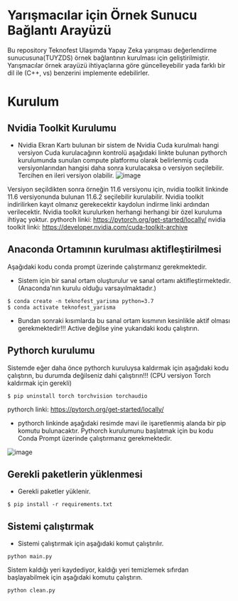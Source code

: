 # Yarışmacılar için Örnek Sunucu Bağlantı Arayüzü
Bu repository Teknofest Ulaşımda Yapay Zeka yarışması değerlendirme sunucusuna(TUYZDS) örnek bağlantının kurulması için geliştirilmiştir.
Yarışmacılar örnek arayüzü ihtiyaçlarına göre güncelleyebilir yada farklı bir dil ile (C++, vs) benzerini implemente edebilirler.
 
 
 
 

# Kurulum
## Nvidia Toolkit Kurulumu
- Nvidia Ekran Kartı bulunan bir sistem de
Nvidia Cuda kurulmalı hangi versiyon Cuda kurulacağının kontrolü aşağıdaki linkte bulunan pythorch kurulumunda sunulan compute platformu olarak belirlenmiş cuda versiyonlarından hangisi daha sonra kurulacaksa o versiyon seçilebilir. Tercihen en ileri versiyon olabilir.
![image](https://user-images.githubusercontent.com/55704722/180610737-5aa45a1e-0c10-4986-9a9d-d19db973a7a3.png)

Versiyon seçildikten sonra örneğin 11.6 versiyonu için,
nvidia toolkit linkinde 11.6 versiyonunda bulunan 11.6.2 seçilebilir kurulabilir. Nvidia toolkit indirilirken kayıt olmanız gerekecektir kaydolun indirme linki ardından verilecektir. Nvidia toolkit kurulurken herhangi herhangi bir özel kuruluma ihtiyaç yoktur.
pythorch linki: https://pytorch.org/get-started/locally/
nvidia toolkit linki: https://developer.nvidia.com/cuda-toolkit-archive
## Anaconda Ortamının kurulması aktifleştirilmesi
Aşağıdaki kodu conda prompt üzerinde çalıştırmanız gerekmektedir. 
- Sistem için bir sanal ortam oluşturulur ve sanal ortamı aktifleştirmektedir. (Anaconda'nın kurulu olduğu varsayılmaktadır.) 
```shell
$ conda create -n teknofest_yarisma python=3.7
$ conda activate teknofest_yarisma
```
- Bundan sonraki kısımlarda bu sanal ortam kısmının kesinlikle aktif olması gerekmektedir!!! Active değilse yine yukarıdaki kodu çalıştırın.

## Pythorch kurulumu
Sistemde eğer daha önce pythorch kuruluysa kaldırmak için aşağıdaki kodu çalıştırın, bu durumda değilseniz dahi çalıştırın!!! (CPU versiyon Torch kaldırmak için gerekli)
```shell
$ pip uninstall torch torchvision torchaudio
```
pythorch linki: https://pytorch.org/get-started/locally/
- pythorch linkinde aşağıdaki resimde mavi ile işaretlenmiş alanda bir pip komutu bulunacaktır. Pythorch kurulumunu başlatmak için bu kodu Conda Prompt üzerinde çalıştırmanız gerekmektedir. 

![image](https://user-images.githubusercontent.com/55704722/180611172-315fbd5d-4f2f-4619-9588-cbe82922984a.png)

## Gerekli paketlerin yüklenmesi
- Gerekli paketler yüklenir.
```shell
$ pip install -r requirements.txt
```
 
## Sistemi çalıştırmak
- Sistemi çalıştırmak için aşağıdaki komut çalıştırılır.
````shell
python main.py
````
Sistem kaldığı yeri kaydediyor, kaldığı yeri temizlemek sıfırdan başlayabilmek için aşağıdaki komutu çalıştırın.
````shell
python clean.py
````
